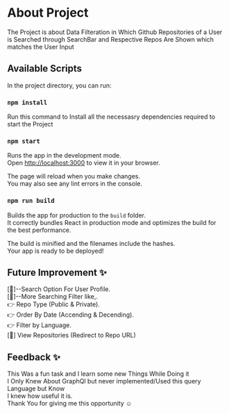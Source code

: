 # About Project
The Project is about Data Filteration in Which Github Repositories of a User is Searched through SearchBar and Respective Repos Are Shown which matches the User Input

## Available Scripts
In the project directory, you can run:

### `npm install`
Run this command to Install all the necessasry dependencies required to start the Project

### `npm start`
Runs the app in the development mode.\
Open [http://localhost:3000](http://localhost:3000) to view it in your browser.

The page will reload when you make changes.\
You may also see any lint errors in the console.

### `npm run build`

Builds the app for production to the `build` folder.\
It correctly bundles React in production mode and optimizes the build for the best performance.

The build is minified and the filenames include the hashes.\
Your app is ready to be deployed!

## Future Improvement ✨
[🤚]--Search Option For User Profile.\
[🤚]--More Searching Filter like,.\
👉 Repo Type (Public & Private).\
👉 Order By Date (Accending & Decending).\
👉 Filter by Language.\
[🤚] View Repositories (Redirect to Repo URL)

## Feedback ✨
This Was a fun task and I learn some new Things While Doing it\
I Only Knew About GraphQl but never implemented/Used this query Language but Know \
I knew how useful it is.\
Thank You for giving me this opportunity ☺️






